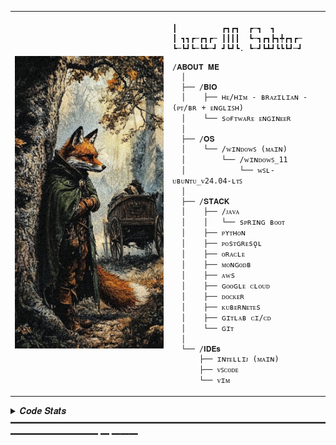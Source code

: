 <table>
  <tr>
    <td style="width: 50%;">
      <img src="https://github.com/lmello0/lmello0/blob/main/fox.jpeg" alt="Fox" style="width: 200%; border: none;">
    </td>
    <td style="width: 50%; vertical-align: top;">
  	  <p style="font-family: monospace; font-size: 16px;">
        
    ┃          ┏┓┏┓  ┏─┓  ┓
    ┃ ┓┓┏─┏┓┏─ ┃┃┃┃  ┗─┓┏┓┣┓╇┏┓┏─
    ┗─┗┛┗─┗┻─┛ ┛┗┛┗. ┗─┛┗┻┛┗┗┗┛─┛
</p>

    /𝐀𝐁𝐎𝐔𝐓 𝐌𝐄
      │
      ├── /𝐁𝐈𝐎
      │    ├── ʜᴇ/ʜɪᴍ - ʙʀᴀᴢɪʟɪᴀɴ - (ᴘᴛ/ʙʀ + ᴇɴɢʟɪꜱʜ)
      │    └── sᴏғᴛᴡᴀʀᴇ ᴇɴɢɪɴᴇᴇʀ
      │
      ├── /𝐎𝐒
      │    └── /ᴡɪɴᴅᴏᴡꜱ (ᴍᴀɪɴ)
      │        └── /ᴡɪɴᴅᴏᴡꜱ_11
      │            └── ᴡꜱʟ-ᴜʙᴜɴᴛᴜ_ᴠ24.04-ʟᴛꜱ
      │
      ├── /𝐒𝐓𝐀𝐂𝐊
      │    ├── /ᴊᴀᴠᴀ
      │    │   └── sᴘʀɪɴɢ ʙᴏᴏᴛ
      │    ├── ᴘʏᴛʜᴏɴ
      │    ├── ᴘᴏsᴛɢʀᴇsǫʟ
      │    ├── ᴏʀᴀᴄʟᴇ
      │    ├── ᴍᴏɴɢᴏᴅʙ
      │    ├── ᴀᴡs
      │    ├── ɢᴏᴏɢʟᴇ ᴄʟᴏᴜᴅ
      │    ├── ᴅᴏᴄᴋᴇʀ
      │    ├── ᴋᴜʙᴇʀɴᴇᴛᴇs
      │    ├── ɢɪᴛʟᴀʙ ᴄɪ/ᴄᴅ
      │    └── ɢɪᴛ
      │
      └── /𝐈𝐃𝐄𝐬
          ├── ɪɴᴛᴇʟʟɪᴊ (ᴍᴀɪɴ)
          ├── ᴠꜱᴄᴏᴅᴇ
          └── ᴠɪᴍ

  </tr>
</table>

<details>
  <summary> 𝑪𝒐𝒅𝒆 𝑺𝒕𝒂𝒕𝒔 ━━━━━━━━━━━━━━━━━━━━━━━━━━━━━━━━━━━━━━━━━━━━━━ ━ ━━━</summary>
  <br>
    <img src="https://leetcard.jacoblin.cool/lmello?theme=nord&font=JetBrains%20Mono" height="163" alt="LeetCode Stats"/>
    <img src="https://github-readme-stats.vercel.app/api?username=lmello0&hide_title=false&hide_rank=false&show_icons=true&include_all_commits=true&count_private=true&disable_animations=false&theme=nord&locale=en&hide_border=true&order=1" height="163" alt="stats graph"  />
  <br>
</details>
